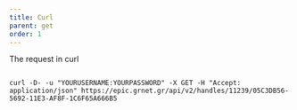 ```yaml
---
title: Curl
parent: get
order: 1
---
```

The request in curl

<pre><code>
curl -D- -u "YOURUSERNAME:YOURPASSWORD" -X GET -H "Accept: application/json" https://epic.grnet.gr/api/v2/handles/11239/05C3DB56-5692-11E3-AF8F-1C6F65A666B5
</code></pre>

